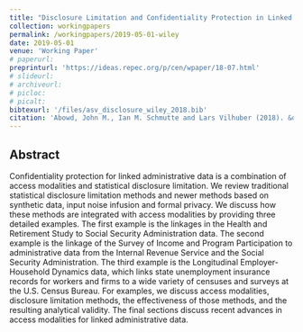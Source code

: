 ```yaml
---
title: "Disclosure Limitation and Confidentiality Protection in Linked Data"
collection: workingpapers
permalink: /workingpapers/2019-05-01-wiley
date: 2019-05-01
venue: 'Working Paper'
# paperurl: 
preprinturl: 'https://ideas.repec.org/p/cen/wpaper/18-07.html'
# slideurl: 
# archiveurl: 
# picloc: 
# picalt: 
bibtexurl: '/files/asv_disclosure_wiley_2018.bib'
citation: 'Abowd, John M., Ian M. Schmutte and Lars Vilhuber (2018). &quot;Disclosure Limitation and Confidentiality Protection in Linked Data.&quot; Center for Economic Studies, U.S. Census Bureau, Working Papers 18-07.'
---
```




## Abstract

Confidentiality protection for linked administrative data is a combination of access modalities and statistical disclosure limitation. We review traditional statistical disclosure limitation methods and newer methods based on synthetic data, input noise infusion and formal privacy. We discuss how these methods are integrated with access modalities by providing three detailed examples. The first example is the linkages in the Health and Retirement Study to Social Security Administration data. The second example is the linkage of the Survey of Income and Program Participation to administrative data from the Internal Revenue Service and the Social Security Administration. The third example is the Longitudinal Employer-Household Dynamics data, which links state unemployment insurance records for workers and firms to a wide variety of censuses and surveys at the U.S. Census Bureau. For examples, we discuss access modalities, disclosure limitation methods, the effectiveness of those methods, and the resulting analytical validity. The final sections discuss recent advances in access modalities for linked administrative data.
